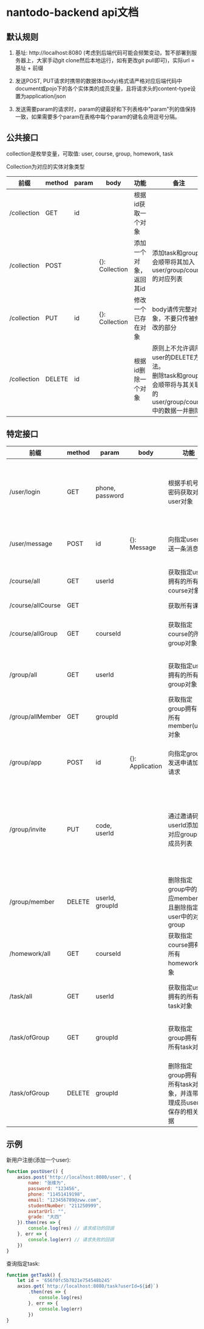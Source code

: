# nantodo-backend api文档

## 默认规则

1. 基址: http://localhost:8080 (考虑到后端代码可能会频繁变动，暂不部署到服务器上，大家手动git clone然后本地运行，如有更改git pull即可)，实际url = 基址 + 前缀

2. 发送POST, PUT请求时携带的数据体(body)格式请严格对应后端代码中document或pojo下的各个实体类的成员变量，且将请求头的content-type设置为application/json

3. 发送需要param的请求时，param的键最好和下列表格中"param"列的值保持一致，如果需要多个param在表格中每个param的键名会用逗号分隔。

## 公共接口

collection是枚举变量，可取值: user, course, group, homework, task

Collection为对应的实体对象类型

| 前缀          | method | param | body           | 功能           | 备注                                                                         |
| ----------- | ------ | ----- | -------------- | ------------ | -------------------------------------------------------------------------- |
| /collection | GET    | id    |                | 根据id获取一个对象   |                                                                            |
| /collection | POST   |       | {}: Collection | 添加一个对象，返回其id | 添加task和group时会顺带将其加入user/group/course的对应列表                                 |
| /collection | PUT    | id    | {}: Collection | 修改一个已存在对象    | body请传完整对象，不要只传被修改的部分                                                      |
| /collection | DELETE | id    |                | 根据id删除一个对象   | 原则上不允许调用user的DELETE方法。<br/>删除task和group时会顺带将与其关联的user/group/course中的数据一并删除 |

## 特定接口

| 前缀                | method | param           | body            | 功能                                       | 备注                              |
| ----------------- | ------ | --------------- | --------------- | ---------------------------------------- | ------------------------------- |
| /user/login       | GET    | phone, password |                 | 根据手机号与密码获取对应user对象                       | 若用户不存在返回404，若密码错误返回401          |
| /user/message     | POST   | id              | {}: Message     | 向指定user发送一条消息                            | 若user不存在返回500                   |
| /course/all       | GET    | userId          |                 | 获取指定user拥有的所有course对象                    | 若user不存在返回500                   |
| /course/allCourse | GET    |                 |                 | 获取所有课程                                   |                                 |
| /course/allGroup  | GET    | courseId        |                 | 获取指定course的所有group对象                     | 若course不存在返回500                 |
| /group/all        | GET    | userId          |                 | 获取指定user拥有的所有group对象                     | 若user不存在返回500                   |
| /group/allMember  | GET    | groupId         |                 | 获取指定group拥有的所有member(user)对象             | 若group不存在返回500                  |
| /group/app        | POST   | id              | {}: Application | 向指定group发送申请加入请求                         | 若group不存在返回500                  |
| /group/invite     | PUT    | code, userId    |                 | 通过邀请码将userId添加至对应group的成员列表              | 若找不到对应group返回500，若group已满员返回400 |
| /group/member     | DELETE | userId, groupId |                 | 删除指定group中的对应member，且删除指定user中的对应group   | 若找不到对应group返回500                |
| /homework/all     | GET    | courseId        |                 | 获取指定course拥有的所有homework对象                | 若course不存在返回500                 |
| /task/all         | GET    | userId          |                 | 获取指定user拥有的所有task对象                      | 若user不存在返回500                   |
| /task/ofGroup     | GET    | groupId         |                 | 获取指定group拥有的所有task对象                     | 若group不存在返回500                  |
| /task/ofGroup     | DELETE | groupId         |                 | 删除指定group拥有的所有task对象，并连带清理成员user中保存的相关数据 | 若group不存在返回500                  |

## 示例

新用户注册(添加一个user):

```javascript
function postUser() {
    axios.post('http://localhost:8080/user', {
        name: "张维为",
        password: "123456",
        phone: "11451419198",
        email: "123456789@zww.com",
        studentNumber: "211250999",
        avatarUrl: "",
        grade: "大四"
    }).then(res => {
        console.log(res) // 请求成功的回调
    }, err => {
        console.log(err) // 请求失败的回调
    })
}
```

查询指定task:

```javascript
function getTask() {
    let id = '656f0fc5b7821e754548b245'
    axios.get(`http://localhost:8080/task?userId=${id}`)
        .then(res => {
            console.log(res)
        }, err => {
            console.log(err)
        })
}
```
